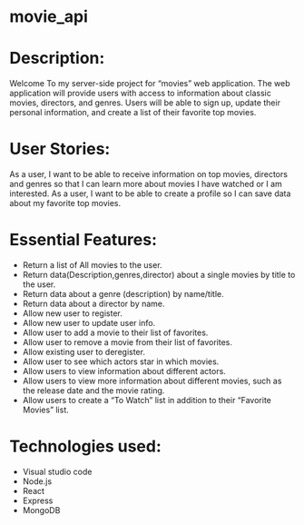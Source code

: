 # movie_api
 
# Description:

Welcome To my server-side project for “movies” web application. The web application will provide users with access to information about classic movies, directors, and genres. Users will be able to sign up, update their personal information, and create a list of their favorite top movies.

# User Stories:

As a user, I want to be able to receive information on top movies, directors and genres so that I can learn more about movies I have watched or I am interested.
As a user, I want to be able to create a profile so I can save data about my favorite top movies.

# Essential Features:

- Return a list of All movies to the user.
- Return data(Description,genres,director) about a single movies by title to the user.
- Return data about a genre (description) by name/title.
- Return data about a director by name.
- Allow new user to register.
- Allow new user to update user info.
- Allow user to add a movie to their list of favorites.
- Allow user to remove a movie from their list of favorites.
- Allow existing user to deregister.
- Allow user to see which actors star in which movies.
- Allow users to view information about different actors.
- Allow users to view more information about different movies, such as the release date and the movie rating.
- Allow users to create a “To Watch” list in addition to their “Favorite Movies” list.

# Technologies used:

- Visual studio code
- Node.js
- React
- Express
- MongoDB